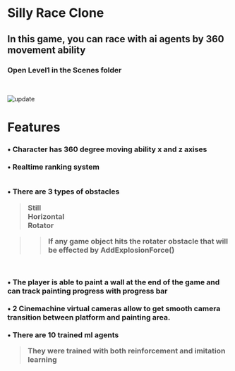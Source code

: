 # Silly Race Clone

<h2>In this game, you can race with ai agents by 360 movement ability</h2>
<h3>Open Level1 in the Scenes folder</h3> <br>

![update](https://user-images.githubusercontent.com/9268751/111085069-b5c88180-8526-11eb-8c96-76ef7691ebdf.png)


<h1>Features</h1>

 <h3> • Character has 360 degree moving ability x and z axises <br><br>
•  Realtime ranking system <br><br>
 
  • There are 3 types of obstacles <br>
       <blockquote> 
        Still <br>
        Horizontal <br>
        Rotator <br>
        </blockquote> 
         <blockquote> 
          <blockquote> 
    If any game object hits the rotater obstacle that will be effected by AddExplosionForce()<br>
          </blockquote> 
           </blockquote> <br>
         
  • The player is able to paint a wall at the end of the game and can track painting progress with progress bar <br><br>
  • 2 Cinemachine virtual cameras allow to get smooth camera transition between platform and painting area.   <br><br>
  • There are 10 trained ml agents <br>
     <blockquote> 
 They were trained with both reinforcement and imitation learning</h3>
   </blockquote> 
